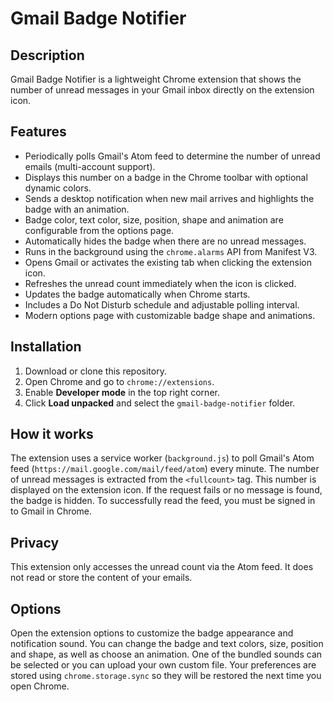 # Gmail Badge Notifier

## Description
Gmail Badge Notifier is a lightweight Chrome extension that shows the number of unread messages in your Gmail inbox directly on the extension icon.

## Features
- Periodically polls Gmail's Atom feed to determine the number of unread emails (multi-account support).
- Displays this number on a badge in the Chrome toolbar with optional dynamic colors.
- Sends a desktop notification when new mail arrives and highlights the badge with an animation.
- Badge color, text color, size, position, shape and animation are configurable from the options page.
- Automatically hides the badge when there are no unread messages.
- Runs in the background using the `chrome.alarms` API from Manifest V3.
- Opens Gmail or activates the existing tab when clicking the extension icon.
- Refreshes the unread count immediately when the icon is clicked.
- Updates the badge automatically when Chrome starts.
- Includes a Do Not Disturb schedule and adjustable polling interval.
- Modern options page with customizable badge shape and animations.

## Installation
1. Download or clone this repository.
2. Open Chrome and go to `chrome://extensions`.
3. Enable **Developer mode** in the top right corner.
4. Click **Load unpacked** and select the `gmail-badge-notifier` folder.

## How it works
The extension uses a service worker (`background.js`) to poll Gmail's Atom feed (`https://mail.google.com/mail/feed/atom`) every minute. The number of unread messages is extracted from the `<fullcount>` tag. This number is displayed on the extension icon. If the request fails or no message is found, the badge is hidden. To successfully read the feed, you must be signed in to Gmail in Chrome.

## Privacy
This extension only accesses the unread count via the Atom feed. It does not read or store the content of your emails.

## Options
Open the extension options to customize the badge appearance and notification sound.
You can change the badge and text colors, size, position and shape, as well as choose an animation.
One of the bundled sounds can be selected or you can upload your own custom file.
Your preferences are stored using `chrome.storage.sync` so they will be restored the next time you open Chrome.
